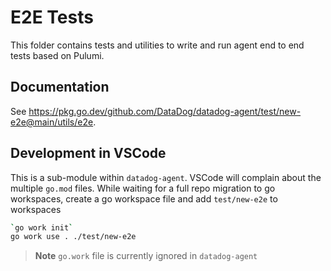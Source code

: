 # E2E Tests

This folder contains tests and utilities to write and run agent end to end tests based on Pulumi.

## Documentation

See https://pkg.go.dev/github.com/DataDog/datadog-agent/test/new-e2e@main/utils/e2e.

## Development in VSCode

This is a sub-module within `datadog-agent`. VSCode will complain about the multiple `go.mod` files. While waiting for a full repo migration to go workspaces, create a go workspace file and add `test/new-e2e` to workspaces

```bash
`go work init`
go work use . ./test/new-e2e
```

> **Note**
> `go.work` file is currently ignored in `datadog-agent`
